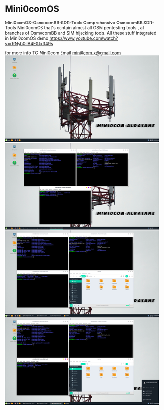 # Mini0comOS
Mini0comOS-OsmocomBB-SDR-Tools
Comprehensive OsmocomBB SDR-Tools Mini0comOS that's contain almost all GSM pentesting tools , all branches of OsmocomBB and SIM hijacking tools.
All these stuff integrated in Mini0comOS demo https://www.youtube.com/watch?v=rRNyb0ilB4E&t=349s

for more info TG Mini0com
Email mini0com.x@gmail.com
![image alt](https://github.com/Mini0com/Mini0comOS/blob/136e82a2414cf19da30e5cc490cefda93a165892/mini0comOS.png)
![image alt](https://github.com/Mini0com/Mini0comOS/blob/136e82a2414cf19da30e5cc490cefda93a165892/mini0comOS2.png)
![image alt](https://github.com/Mini0com/Mini0comOS/blob/136e82a2414cf19da30e5cc490cefda93a165892/mini0comOS3.png)
![image alt](https://github.com/Mini0com/Mini0comOS/blob/136e82a2414cf19da30e5cc490cefda93a165892/mini0comOS4.png)

